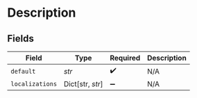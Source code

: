 # Description


## Fields

| Field              | Type               | Required           | Description        |
| ------------------ | ------------------ | ------------------ | ------------------ |
| `default`          | *str*              | :heavy_check_mark: | N/A                |
| `localizations`    | Dict[str, *str*]   | :heavy_minus_sign: | N/A                |